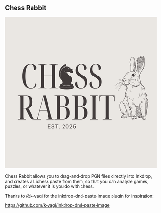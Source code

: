 ## Chess Rabbit

![Chess Rabbit logo](<assets/Chess Rabbit vintage logo.png>)

Chess Rabbit allows you to drag-and-drop PGN files directly into Inkdrop, and creates a Lichess paste from them, so that you can analyze games, puzzles, or whatever it is you do with chess.

Thanks to @k-yagi for the inkdrop-dnd-paste-image plugin for inspiration:

https://github.com/k-yagi/inkdrop-dnd-paste-image
